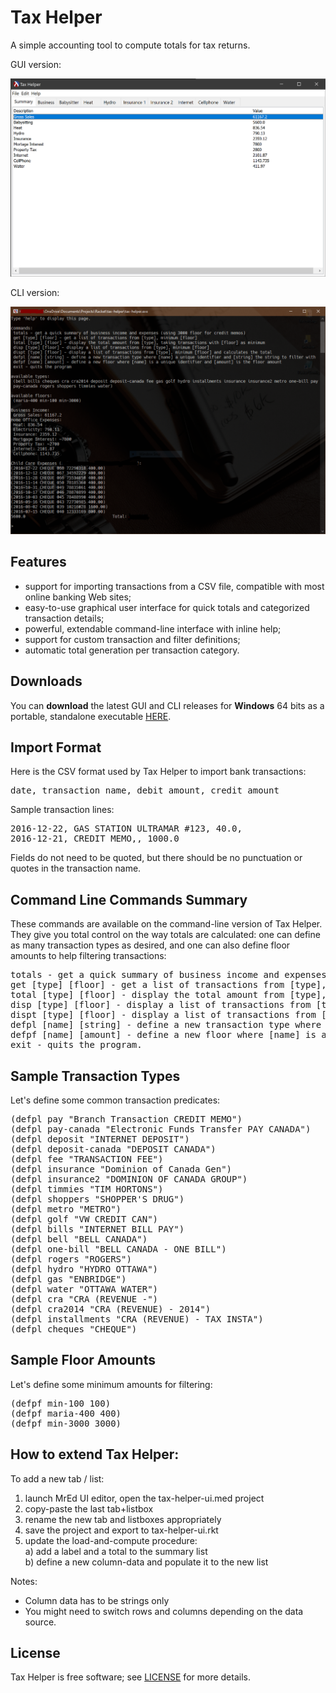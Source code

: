 # Tax Helper
A simple accounting tool to compute totals for tax returns.

GUI version:
<p align="center"><img src="screenshots/mainwindow.png"></p>

CLI version:
<p align="center"><img src="screenshots/cli.png"></p>

## Features

- support for importing transactions from a CSV file, compatible with most online banking Web sites;
- easy-to-use graphical user interface for quick totals and categorized transaction details;
- powerful, extendable command-line interface with inline help;
- support for custom transaction and filter definitions;
- automatic total generation per transaction category.

## Downloads
You can <b>download</b> the latest GUI and CLI releases for <b>Windows</b> 64 bits as a portable, standalone executable [HERE](https://github.com/DexterLagan/tax-helper/releases).

## Import Format
Here is the CSV format used by Tax Helper to import bank transactions:
<pre>
date, transaction name, debit amount, credit amount
</pre>
Sample transaction lines:
<pre>
2016-12-22, GAS STATION ULTRAMAR #123, 40.0,
2016-12-21, CREDIT MEMO,, 1000.0
</pre>

Fields do not need to be quoted, but there should be no punctuation or quotes in the transaction name.

## Command Line Commands Summary

These commands are available on the command-line version of Tax Helper. They give you total control on the way totals are calculated: one can define as many transaction types as desired, and one can also define floor amounts to help filtering transactions:
<pre>
totals - get a quick summary of business income and expenses (using 3000 floor for credit memos;
get [type] [floor] - get a list of transactions from [type], minimum [floor];
total [type] [floor] - display the total amount from [type], taking transactions with [floor] as minimum;
disp [type] [floor] - display a list of transactions from [type], minimum [floor];
dispt [type] [floor] - display a list of transactions from [type], minimum [floor] and calculates the total;
defpl [name] [string] - define a new transaction type where [name] a unique identifier and [string] the string to filter with;
defpf [name] [amount] - define a new floor where [name] is a unique identifier and [amount] is the floor amount;
exit - quits the program.
</pre>
    
## Sample Transaction Types

Let's define some common transaction predicates:
<pre>
(defpl pay "Branch Transaction CREDIT MEMO")
(defpl pay-canada "Electronic Funds Transfer PAY CANADA")
(defpl deposit "INTERNET DEPOSIT")
(defpl deposit-canada "DEPOSIT CANADA")
(defpl fee "TRANSACTION FEE")
(defpl insurance "Dominion of Canada Gen")
(defpl insurance2 "DOMINION OF CANADA GROUP")
(defpl timmies "TIM HORTONS")
(defpl shoppers "SHOPPER'S DRUG")
(defpl metro "METRO")
(defpl golf "VW CREDIT CAN")
(defpl bills "INTERNET BILL PAY")
(defpl bell "BELL CANADA")
(defpl one-bill "BELL CANADA - ONE BILL")
(defpl rogers "ROGERS")
(defpl hydro "HYDRO OTTAWA")
(defpl gas "ENBRIDGE")
(defpl water "OTTAWA WATER")
(defpl cra "CRA (REVENUE -")
(defpl cra2014 "CRA (REVENUE) - 2014")
(defpl installments "CRA (REVENUE) - TAX INSTA")
(defpl cheques "CHEQUE")
</pre>

## Sample Floor Amounts

Let's define some minimum amounts for filtering:
<pre>
(defpf min-100 100)
(defpf maria-400 400)
(defpf min-3000 3000)
</pre>

## How to extend Tax Helper:

To add a new tab / list:
1) launch MrEd UI editor, open the tax-helper-ui.med project
2) copy-paste the last tab+listbox
3) rename the new tab and listboxes appropriately
4) save the project and export to tax-helper-ui.rkt
5) update the load-and-compute procedure:<br>
  a) add a label and a total to the summary list<br>
  b) define a new column-data and populate it to the new list<br>

Notes:
- Column data has to be strings only
- You might need to switch rows and columns depending on the data source.

## License

Tax Helper is free software; see [LICENSE](https://github.com/DexterLagan/tax-helper/blob/main/LICENSE) for more details.
